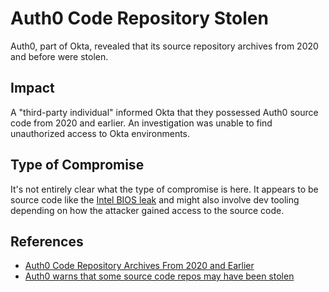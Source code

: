 # Auth0 Code Repository Stolen

Auth0, part of Okta, revealed that its source repository archives from 2020 and
before were stolen.

## Impact

A "third-party individual" informed Okta that they possessed Auth0 source code
from 2020 and earlier. An investigation was unable to find unauthorized access
to Okta environments.

## Type of Compromise

It's not entirely clear what the type of compromise is here. It appears to be
source code like the
[Intel BIOS leak](community/catalog/compromises/2022/intel-alder-lake-BIOS-leak.md)
and might also involve dev tooling depending on how the attacker gained access
to the source code.

## References

- [Auth0 Code Repository Archives From 2020 and Earlier](https://auth0.com/blog/auth0-code-repository-archives-from-2020-and-earlier/)
- [Auth0 warns that some source code repos may have been stolen](https://www.bleepingcomputer.com/news/security/auth0-warns-that-some-source-code-repos-may-have-been-stolen/)
